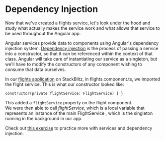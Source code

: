 

# Dependency Injection

Now that we've created a flights service, let's look under the hood and study what actually makes the service work and what allows that service to be used throughout the Angular app. 


Angular services provide data to components using Angular's dependency injection system.  [Dependency injection](https://en.wikipedia.org/wiki/Dependency_injection) is the process of passing a service into a constructor, so that it can be referenced within the context of that class.  Angular will take care of instantiating our service as a singleton, but we'll have to modify the constructors of any component wishing to consume that data ourselves.  

In our [flights application](https://stackblitz.com/edit/angular-ivy-ybkv56?file=src%2Fapp%2Fflights%2Fflights.component.ts) on StackBlitz, in flights.component.ts, we imported the flight service.   This is what our constructor looked like: 

```
constructor(private flightService: FlightService) { }
```

This added a `flightService` property on the flight component.  
We were then able to call *flightService*, which is a local variable that represents an instance of the main FlightService , which is the singleton running in the background in our app. 


 
 
Check out [this exercise](https://github.com/gSchool/ngshop) to practice more with services and dependency injection.